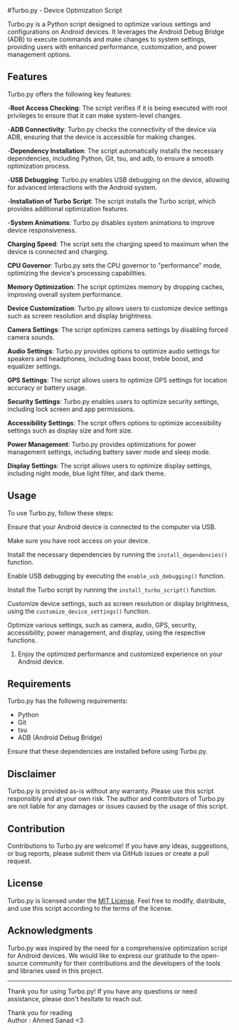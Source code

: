 #Turbo.py - Device Optimization Script

Turbo.py is a Python script designed to optimize various settings and configurations on Android devices. It leverages the Android Debug Bridge (ADB) to execute commands and make changes to system settings, providing users with enhanced performance, customization, and power management options.

## Features

Turbo.py offers the following key features:

-**Root Access Checking**: The script verifies if it is being executed with root privileges to ensure that it can make system-level changes.

-**ADB Connectivity**: Turbo.py checks the connectivity of the device via ADB, ensuring that the device is accessible for making changes.

-**Dependency Installation**: The script automatically installs the necessary dependencies, including Python, Git, tsu, and adb, to ensure a smooth optimization process.

-**USB Debugging**: Turbo.py enables USB debugging on the device, allowing for advanced interactions with the Android system.

-**Installation of Turbo Script**: The script installs the Turbo script, which provides additional optimization features.

-**System Animations**: Turbo.py disables system animations to improve device responsiveness.

**Charging Speed**: The script sets the charging speed to maximum when the device is connected and charging.

 **CPU Governor**: Turbo.py sets the CPU governor to "performance" mode, optimizing the device's processing capabilities.

**Memory Optimization**: The script optimizes memory by dropping caches, improving overall system performance.

**Device Customization**: Turbo.py allows users to customize device settings such as screen resolution and display brightness.

**Camera Settings**: The script optimizes camera settings by disabling forced camera sounds.

**Audio Settings**: Turbo.py provides options to optimize audio settings for speakers and headphones, including bass boost, treble boost, and equalizer settings.

**GPS Settings**: The script allows users to optimize GPS settings for location accuracy or battery usage.

**Security Settings**: Turbo.py enables users to optimize security settings, including lock screen and app permissions.

 **Accessibility Settings**: The script offers options to optimize accessibility settings such as display size and font size.

**Power Management**: Turbo.py provides optimizations for power management settings, including battery saver mode and sleep mode.

**Display Settings**: The script allows users to optimize display settings, including night mode, blue light filter, and dark theme.

## Usage

To use Turbo.py, follow these steps:

Ensure that your Android device is connected to the computer via USB.

 Make sure you have root access on your device.

Install the necessary dependencies by running the `install_dependencies()` function.

Enable USB debugging by executing the `enable_usb_debugging()` function.

Install the Turbo script by running the `install_turbo_script()` function.

 Customize device settings, such as screen resolution or display brightness, using the `customize_device_settings()` function.

Optimize various settings, such as camera, audio, GPS, security, accessibility, power management, and display, using the respective functions.

1. Enjoy the optimized performance and customized experience on your Android device.

## Requirements

Turbo.py has the following requirements:

- Python
- Git
- tsu
- ADB (Android Debug Bridge)

Ensure that these dependencies are installed before using Turbo.py.

## Disclaimer

Turbo.py is provided as-is without any warranty. Please use this script responsibly and at your own risk. The author and contributors of Turbo.py are not liable for any damages or issues caused by the usage of this script.

## Contribution

Contributions to Turbo.py are welcome! If you have any ideas, suggestions, or bug reports, please submit them via GitHub issues or create a pull request.

## License

Turbo.py is licensed under the [MIT License](https://opensource.org/licenses/MIT). Feel free to modify, distribute, and use this script according to the terms of the license.

## Acknowledgments

Turbo.py was inspired by the need for a comprehensive optimization script for Android devices. We would like to express our gratitude to the open-source community for their contributions and the developers of the tools and libraries used in this project.

______________________________________________________________________

Thank you for using Turbo.py! 
If you have any questions or need assistance, please don't hesitate to reach out.

Thank you for reading  
Author : Ahmed Sanad <3